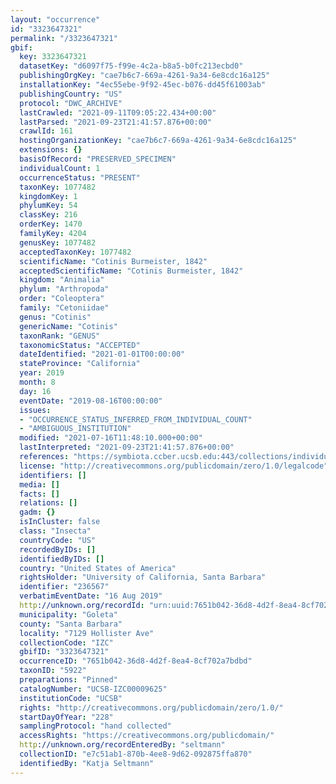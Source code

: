 ```yaml
---
layout: "occurrence"
id: "3323647321"
permalink: "/3323647321"
gbif:
  key: 3323647321
  datasetKey: "d6097f75-f99e-4c2a-b8a5-b0fc213ecbd0"
  publishingOrgKey: "cae7b6c7-669a-4261-9a34-6e8cdc16a125"
  installationKey: "4ec55ebe-9f92-45ec-b076-dd45f61003ab"
  publishingCountry: "US"
  protocol: "DWC_ARCHIVE"
  lastCrawled: "2021-09-11T09:05:22.434+00:00"
  lastParsed: "2021-09-23T21:41:57.876+00:00"
  crawlId: 161
  hostingOrganizationKey: "cae7b6c7-669a-4261-9a34-6e8cdc16a125"
  extensions: {}
  basisOfRecord: "PRESERVED_SPECIMEN"
  individualCount: 1
  occurrenceStatus: "PRESENT"
  taxonKey: 1077482
  kingdomKey: 1
  phylumKey: 54
  classKey: 216
  orderKey: 1470
  familyKey: 4204
  genusKey: 1077482
  acceptedTaxonKey: 1077482
  scientificName: "Cotinis Burmeister, 1842"
  acceptedScientificName: "Cotinis Burmeister, 1842"
  kingdom: "Animalia"
  phylum: "Arthropoda"
  order: "Coleoptera"
  family: "Cetoniidae"
  genus: "Cotinis"
  genericName: "Cotinis"
  taxonRank: "GENUS"
  taxonomicStatus: "ACCEPTED"
  dateIdentified: "2021-01-01T00:00:00"
  stateProvince: "California"
  year: 2019
  month: 8
  day: 16
  eventDate: "2019-08-16T00:00:00"
  issues:
  - "OCCURRENCE_STATUS_INFERRED_FROM_INDIVIDUAL_COUNT"
  - "AMBIGUOUS_INSTITUTION"
  modified: "2021-07-16T11:48:10.000+00:00"
  lastInterpreted: "2021-09-23T21:41:57.876+00:00"
  references: "https://symbiota.ccber.ucsb.edu:443/collections/individual/index.php?occid=236567"
  license: "http://creativecommons.org/publicdomain/zero/1.0/legalcode"
  identifiers: []
  media: []
  facts: []
  relations: []
  gadm: {}
  isInCluster: false
  class: "Insecta"
  countryCode: "US"
  recordedByIDs: []
  identifiedByIDs: []
  country: "United States of America"
  rightsHolder: "University of California, Santa Barbara"
  identifier: "236567"
  verbatimEventDate: "16 Aug 2019"
  http://unknown.org/recordId: "urn:uuid:7651b042-36d8-4d2f-8ea4-8cf702a7bdbd"
  municipality: "Goleta"
  county: "Santa Barbara"
  locality: "7129 Hollister Ave"
  collectionCode: "IZC"
  gbifID: "3323647321"
  occurrenceID: "7651b042-36d8-4d2f-8ea4-8cf702a7bdbd"
  taxonID: "5922"
  preparations: "Pinned"
  catalogNumber: "UCSB-IZC00009625"
  institutionCode: "UCSB"
  rights: "http://creativecommons.org/publicdomain/zero/1.0/"
  startDayOfYear: "228"
  samplingProtocol: "hand collected"
  accessRights: "https://creativecommons.org/publicdomain/"
  http://unknown.org/recordEnteredBy: "seltmann"
  collectionID: "e7c51ab1-870b-4ee8-9d62-092875ffa870"
  identifiedBy: "Katja Seltmann"
---
```

